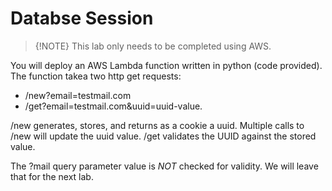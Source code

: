# Databse Session

> {!NOTE}
> This lab only needs to be completed using AWS.

You will deploy an AWS Lambda function written in python (code provided).
The function takea two http get requests:
- <url>/new?email=testmail.com
- <url>/get?email=testmail.com&uuid=uuid-value.

/new generates, stores, and returns as a cookie a uuid.  Multiple calls to /new will update the uuid value.
/get validates the UUID against the stored value.

The ?mail query parameter value is *NOT* checked for validity.  We will leave that for the next lab.
